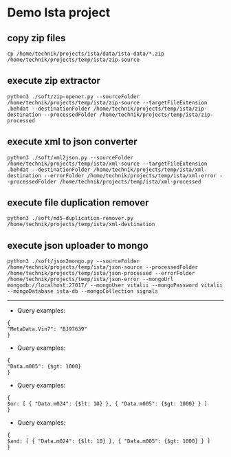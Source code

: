 # Demo Ista project



## copy zip files
```
cp /home/technik/projects/ista/data/ista-data/*.zip /home/technik/projects/temp/ista/zip-source
```

## execute zip extractor
```
python3 ./soft/zip-opener.py --sourceFolder /home/technik/projects/temp/ista/zip-source --targetFileExtension .behdat --destinationFolder /home/technik/projects/temp/ista/zip-destination --processedFolder /home/technik/projects/temp/ista/zip-processed
```

## execute xml to json converter
```
python3 ./soft/xml2json.py --sourceFolder /home/technik/projects/temp/ista/xml-source --targetFileExtension .behdat --destinationFolder /home/technik/projects/temp/ista/xml-destination --errorFolder /home/technik/projects/temp/ista/xml-error --processedFolder /home/technik/projects/temp/ista/xml-processed
```

## execute file duplication remover
```
python3 ./soft/md5-duplication-remover.py /home/technik/projects/temp/ista/xml-destination
```

## execute json uploader to mongo
```
python3 ./soft/json2mongo.py --sourceFolder /home/technik/projects/temp/ista/json-source --processedFolder /home/technik/projects/temp/ista/json-processed --errorFolder /home/technik/projects/temp/ista/json-error --mongoUrl mongodb://localhost:27017/ --mongoUser vitalii --mongoPassword vitalii --mongoDatabase ista-db --mongoCollection signals
```


---

* Query examples:
```
{ 
"MetaData.Vin7": "BJ97639"
} 
```


* Query examples:
```
{ 
"Data.m005": {$gt: 1000}
} 
```

* Query examples:
```
{ 
$or: [ { "Data.m024": {$lt: 10} }, { "Data.m005": {$gt: 1000} } ]
} 
```

* Query examples:
```
{ 
$and: [ { "Data.m024": {$lt: 10} }, { "Data.m005": {$gt: 1000} } ]
} 
```

